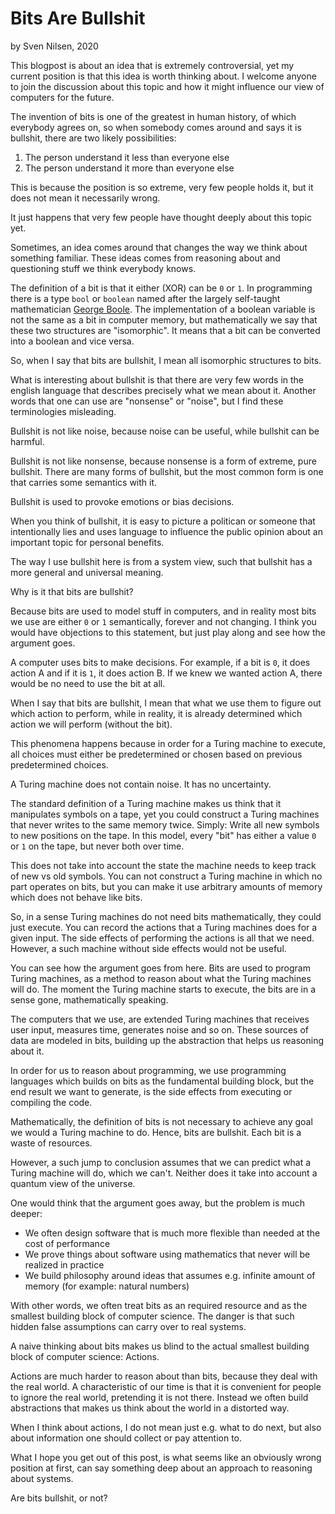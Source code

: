 # Bits Are Bullshit
by Sven Nilsen, 2020

This blogpost is about an idea that is extremely controversial, yet my current position is that this idea is worth thinking about.
I welcome anyone to join the discussion about this topic and how it might influence our view of computers for the future.

The invention of bits is one of the greatest in human history,
of which everybody agrees on, so when somebody comes around and says it is bullshit,
there are two likely possibilities:

1. The person understand it less than everyone else
2. The person understand it more than everyone else

This is because the position is so extreme, very few people holds it,
but it does not mean it necessarily wrong.

It just happens that very few people have thought deeply about this topic yet.

Sometimes, an idea comes around that changes the way we think about something familiar.
These ideas comes from reasoning about and questioning stuff we think everybody knows.

The definition of a bit is that it either (XOR) can be `0` or `1`.
In programming there is a type `bool` or `boolean` named after the largely self-taught mathematician [George Boole](https://en.wikipedia.org/wiki/George_Boole).
The implementation of a boolean variable is not the same as a bit in computer memory,
but mathematically we say that these two structures are "isomorphic".
It means that a bit can be converted into a boolean and vice versa.

So, when I say that bits are bullshit, I mean all isomorphic structures to bits.

What is interesting about bullshit is that there are very few words in the english language
that describes precisely what we mean about it.
Another words that one can use are "nonsense" or "noise", but I find these terminologies misleading.

Bullshit is not like noise, because noise can be useful, while bullshit can be harmful.

Bullshit is not like nonsense, because nonsense is a form of extreme, pure bullshit.
There are many forms of bullshit, but the most common form is one that carries some semantics with it.

Bullshit is used to provoke emotions or bias decisions.

When you think of bullshit, it is easy to picture a politican or someone that intentionally lies
and uses language to influence the public opinion about an important topic for personal benefits.

The way I use bullshit here is from a system view, such that bullshit has a more general and universal meaning.

Why is it that bits are bullshit?

Because bits are used to model stuff in computers, and in reality most bits we use
are either `0` or `1` semantically, forever and not changing.
I think you would have objections to this statement, but just play along and see how the argument goes.

A computer uses bits to make decisions.
For example, if a bit is `0`, it does action A and if it is `1`, it does action B.
If we knew we wanted action A, there would be no need to use the bit at all.

When I say that bits are bullshit, I mean that what we use them to figure out which action to perform,
while in reality, it is already determined which action we will perform (without the bit).

This phenomena happens because in order for a Turing machine to execute,
all choices must either be predetermined or chosen based on previous predetermined choices.

A Turing machine does not contain noise.
It has no uncertainty.

The standard definition of a Turing machine makes us think that it manipulates symbols on a tape,
yet you could construct a Turing machines that never writes to the same memory twice.
Simply: Write all new symbols to new positions on the tape.
In this model, every "bit" has either a value `0` or `1` on the tape, but never both over time.

This does not take into account the state the machine needs to keep track of new vs old symbols.
You can not construct a Turing machine in which no part operates on bits,
but you can make it use arbitrary amounts of memory which does not behave like bits.

So, in a sense Turing machines do not need bits mathematically, they could just execute.
You can record the actions that a Turing machines does for a given input.
The side effects of performing the actions is all that we need.
However, a such machine without side effects would not be useful.

You can see how the argument goes from here.
Bits are used to program Turing machines, as a method to reason about what the Turing machines will do.
The moment the Turing machine starts to execute, the bits are in a sense gone, mathematically speaking.

The computers that we use, are extended Turing machines that receives user input, measures time, generates noise and so on.
These sources of data are modeled in bits, building up the abstraction that helps us reasoning about it.

In order for us to reason about programming,
we use programming languages which builds on bits as the fundamental building block,
but the end result we want to generate, is the side effects from executing or compiling the code.

Mathematically, the definition of bits is not necessary to achieve any goal we would a Turing machine to do.
Hence, bits are bullshit. Each bit is a waste of resources.

However, a such jump to conclusion assumes that we can predict what a Turing machine will do, which we can't.
Neither does it take into account a quantum view of the universe.

One would think that the argument goes away, but the problem is much deeper:

- We often design software that is much more flexible than needed at the cost of performance
- We prove things about software using mathematics that never will be realized in practice
- We build philosophy around ideas that assumes e.g. infinite amount of memory (for example: natural numbers)

With other words, we often treat bits as an required resource and as the smallest building block of computer science.
The danger is that such hidden false assumptions can carry over to real systems.

A naive thinking about bits makes us blind to the actual smallest building block of computer science: Actions.

Actions are much harder to reason about than bits, because they deal with the real world.
A characteristic of our time is that it is convenient for people to ignore the real world, pretending it is not there.
Instead we often build abstractions that makes us think about the world in a distorted way.

When I think about actions, I do not mean just e.g. what to do next,
but also about information one should collect or pay attention to.

What I hope you get out of this post, is what seems like an obviously wrong position at first,
can say something deep about an approach to reasoning about systems.

Are bits bullshit, or not?
